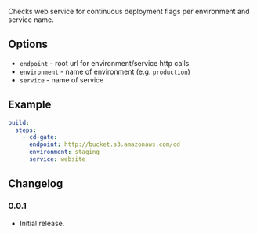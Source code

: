 Checks web service for continuous deployment flags per environment and service name.

## Options

* `endpoint` - root url for environment/service http calls
* `environment` - name of environment (e.g. `production`)
* `service` - name of service

## Example

``` yaml
build:
  steps:
    - cd-gate:
      endpoint: http://bucket.s3.amazonaws.com/cd
      environment: staging
      service: website
```

## Changelog

### 0.0.1
 - Initial release.
